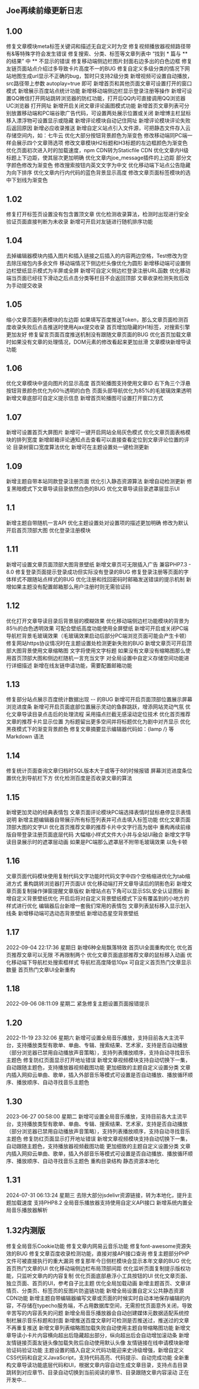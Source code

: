 ## Joe再续前缘更新日志

## 1.00

修复文章模块meta标签关键词和描述无自定义时为空
修复视频播放器视频路径带有&等特殊字符会发生错误
修复搜索、分类、标签等文章列表中 “找到 \* 篇与 \*\* 的结果” 中 \*\* 不显示的错误
修复移动端侧边栏图片封面右边多出的白色边框
修复友链页面站点介绍过多导致卡片高度不一的BUG
修复自定义多级分类的情况下网站地图生成url显示不正确的bug，暂时只支持2级分类
新增视频可设置自动播放，src路径带上参数 autoplay=true 即可
新增首页和其他页面文章可设置打开的窗口模式
新增展示百度站点统计功能
新增移动端侧边栏显示登录注册等操作
新增可设置QQ微信打开网站跳转浏览器的防红功能，打开后QQ内可直接调用QQ浏览器 UC浏览器 打开网址
新增开启关闭文章评论画图模式功能
新增首页文章列表可分别放置移动端和PC端谷歌广告代码，可设置两处展示位置或关闭
新增博主栏鼠标移入漂浮物可设置显示或隐藏
新增评论模块自动记住网址
新增评论模块评论失败后返回原因
新增必应收录推送
新增自定义站点引入文件源，可把静态文件存入云存储空间内，如：七牛云
优化大部分按钮背景颜色为渐变色
修改移动端同PC端一样会展示四个文章筛选项
修改文章模块H2标题和H3标题的左边框颜色为渐变色
优化页面初次进入时的加载速度，npm CDN转为Staticfile CDN
优化文章内H级标题上下边距，使其层次更加明确
优化文章内joe_message插件的上边距
部分文字颜色修改为渐变色
修改搜索按钮内英文文字为中文
优化移动端下站点公告隐藏为向下排序
优化文章内行内代码的蓝色背景显示高度
修改文章页面标签模块的选中下划线为渐变色

## 1.02

修复打开标签页设置没有包含置顶文章
优化检测收录算法，检测时出现进行安全验证页面直接判断为未收录
新增可开启对友链进行随机排序功能

## 1.04

去掉编辑器模块内插入图片和插入链接之后插入的内容两边空格，Test修改为空
去除压缩包内多余文件
移动端情况下侧边栏头像优化为圆形
新增移动端可设置侧边栏壁纸显示模式为半屏或全屏
新增可自定义侧边栏登录注册URL函数
优化移动端当页面已经往下滑动之后点击分类等栏目不会返回顶部
文章收录检测失败后改为手动提交收录

## 1.05

缩小文章页面列表模块的左边距
如果填写百度推送Token，那么文章页面检测百度收录失败后点击推送时使用Ajax提交收录
首页增加隐藏的H1标签，对搜索引擎更加友好
修复留言页面百度推送机制没有跟随文章页面的BUG
优化首页加载文章时如果没有文章的处理情况，DOM元素的修改看起来更加丝滑
文章模块新增导读功能

## 1.06

优化文章模块中竖向图片的显示高度
首页轮播图支持使用文章ID
右下角三个浮悬按钮背景颜色优化为60％透明的白色
页面头部导航优化为85%的毛玻璃效果透明
新增文章底部可自定义提示信息
新增首页轮播图可设置打开窗口方式

## 1.07

新增可设置首页大屏图片
新增可一键开启网站全局灰色模式
优化文章页面表格模块的排列宽度
新增邮箱评论通知点击查看可以直接查看定位到文章评论位置的评论
目录树窗口宽度算法优化
新增可在主题设置处一键检测更新

## 1.09

新增主题自带本站同款登录注册页面
优化引入静态资源算法
新增自动检测更新
修复黑暗模式下文章导读目录依然白色的BUG
优化文章导读目录遮罩层显示UI

## 1.1

新增主题自带随机一言API
优化主题设置处对设置项的描述更加明确
修改为默认开启首页顶部大图
优化登录注册模块

## 1.11

新增可设置文章页面顶部大图背景壁纸
新增文章页可无限插入广告
兼容PHP7.3 - 8.0
修复登录页面提示登录成功但实际没有登录的BUG
修复登录注册等页面的字体样式不跟随站点样式的BUG
优化注册和找回密码时邮箱发送错误的提示机制
新增如果主题没有配置邮箱那么用户注册时则无需验证码

## 1.12

优化打开文章导读目录后背景层的模糊效果
优化移动端侧边栏功能模块的背景为85％的白色透明效果 可配合壁纸高度功能使用全屏壁纸
新增可开启或关闭PC端导航栏背景毛玻璃效果（毛玻璃效果启动后部分PC端浏览页面可能会产生卡顿）
修复网站https协议情况时在主题设置处检测更新失败的BUG
新增文章页可开启顶部大图背景使用文章缩略图 文字将使用文字标题 如果没有文章没有缩略图那么使用首页顶部大图和侧边栏随机一言充当文字
对全局设置中自定义存储空间功能进行详细描述
新增在线友链申请功能，需要配置邮箱功能

## 1.13

修复部分站点展示百度统计数据出现 -- 的BUG
新增可开启页面顶部位置展示屏幕浏览进度条
新增可开启页面底部位置展示灵动的鱼群跳跃，增添网站灵动气氛
优化文章导读目录点击后的处理流程 采用描点拦截无感滚动定位技术
优化首页推荐文章的推荐卡片显示位置 为标题留出更多空间并将标题优化为剧中对齐显示
优化黑夜模式下的渐变背景颜色
修复文章摘要显示编辑器代码如：{lamp /} 等 Markdown 语法

## 1.14

修复统计页面查询文章归档时SQL版本大于或等于8的时候报错
屏幕浏览进度条位置优化到导航栏下方
优化检测百度是否收录文章的算法

## 1.15

新增更加灵动的经典表情包
文章页面评论模块PC端选择表情时鼠标悬停显示表情说明
新增主题编辑器自带展示所有标签列表并可点击填入标签功能
优化文章页面顶部大图的文字UI
优化首页推荐文章的推荐卡片中文字行高为居中
重构再续前缘版自带登录注册页面底层代码 大幅缩小样式文件大小并与全站UI融合
新增文字导读目录展示时的遮罩层动画 如果是PC端那么遮罩层不附带毛玻璃效果 以免卡顿

## 1.16

文章页面代码模块使用复制代码文字功能时代码文字中四个空格缩进优化为tab缩进方式
重构跳转浏览器打开页面UI
优化移动端打开文章导读后的阴影色彩
新增文章页面复制操作弹窗提醒文章版权
新增站点右下角可以显示SSL安全认证图标
新增自定义背景壁纸优化 开启后将对自定义背景壁纸模式下没有覆盖到的小地方的样式进行优化
编辑器后台新增一套我们常用的表情包
文章列表鼠标移入显示划入线条
新增移动端可选动态背景壁纸
新增动态星空背景壁纸

## 1.17

2022-09-04 22:17:36 星期日
新增6种全局飘落特效
首页UI全面重构优化
优化首页推荐文章可以无限 不再限制两个
优化文章页面底部推荐文章的鼠标移入动画
优化移动端下导航栏处搜索框样式
导航栏高度降低10px
可自定义首页热门文章显示数量
首页热门文章UI全新重构

## 1.18

2022-09-06 08:11:09 星期二
紧急修复主题设置页面报错提示

## 1.20

2022-11-19 23:32:06 星期六
新增可设置全局音乐播放，支持目前各大主流平台，支持播放类型有歌单、单曲、专辑、搜索结果、艺术家，支持是否自动播放（部分浏览器已禁用自动播放声音策略），支持列表播放顺序，支持自动寻找音乐主题色
修复防红页面显示打开地址错误
新增文章视频模块支持自动切换下一集，自动跟随主题色，支持播放器视频截图功能
更加细致的主题自定义设置分类
文章内插入网抑云单曲、歌单，插入外部音乐等模式可设置是否自动播放、播放循环顺序、播放顺序、自动寻找音乐主题色

## 1.30

2023-06-27 00:58:00 星期二
新增可设置全局音乐播放，支持目前各大主流平台，支持播放类型有歌单、单曲、专辑、搜索结果、艺术家，支持是否自动播放（部分浏览器已禁用自动播放声音策略），支持列表播放顺序，支持自动寻找音乐主题色
修复防红页面显示打开地址错误
新增文章视频模块支持自动切换下一集，自动跟随主题色，支持播放器视频截图功能
更加细致的主题自定义设置分类
文章内插入网抑云单曲、歌单，插入外部音乐等模式可设置是否自动播放、播放循环顺序、播放顺序、自动寻找音乐主题色
重构目录结构
静态资源本地化

## 1.31

2024-07-31 06:13:24 星期三
去除大部分jsdelivr资源链接，转为本地化，提升主题加载速度
支持PHP8.2
全局音乐播放器支持使用自定义API接口
新增系统内置全局音乐播放器解析

## 1.32内测版

修复全局音乐Cookie功能
修复文章内网易云音乐功能
修复font-awesome资源失效的BUG
修复文章百度收录检测功能，直接对接API接口查询
修复主题部分PHP文件可被直接执行的重大漏洞
修复那年今日侧栏模块会显示本年文章的BUG
优化首页热门文章的UI
优化移动端侧边栏布局顶部间距
优化监听页面复制提示版权功能，只监听文章内的内容复制
优化页面底部悬浮小工具按钮的UI
优化文章页面、独立页面、首页的UI，参考自子比主题
优化全局加载动画
新增主题首页、文章详情页、分类页、标签页的反图片防盗链功能
新增全局设置自定义公共静态资源CDN功能
新增主题自带编辑器编写文章或页面的时候实时自动本地保存编辑的内容，不存储在typecho服务端，不占用数据库空间，无需担忧页面意外关闭，导致辛苦写的内容丢失的问题
新增全局音乐播放器会自动创建媒体元数据适配系统控制栏展示音乐标题和封面
新增推送百度文章时可检测是否推送过，推送过的文章不再重复推送
新增文章列表缩略图加载失败自动使用主题自带缩略图功能
新增文章导读小卡片内容横向超出后隐藏超出部分，纵向超出后会自动增加滚动条
新增友情链接页面友链头像加载失败后自动使用默认头像
友情链接在线申请模块新增验证码验证功能
主题设置的插入自定义代码功能迎来史诗级增强，新增自定义CSS代码和自定义JavaScript，支持代码高亮、代码提示、自动完成功能
全新重构文章导读功能底层代码和UI，根据文章内容自动生成文章目录，支持点击目录跳转到对应章节、目录自动切换到当前阅读的章节、目录跟随文章内容滚动
正在开发中...
